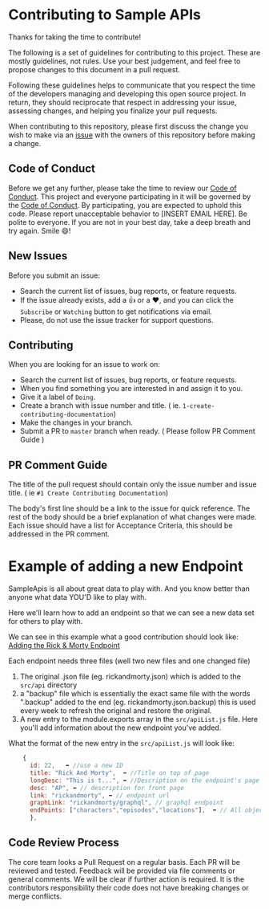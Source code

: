 # Contributing to Sample APIs

Thanks for taking the time to contribute!

The following is a set of guidelines for contributing to this project. These are mostly guidelines, not rules. Use your best judgement, and feel free to propose changes to this document in a pull request.

Following these guidelines helps to communicate that you respect the time of the developers managing and developing this open source project. In return, they should reciprocate that respect in addressing your issue, assessing changes, and helping you finalize your pull requests.

When contributing to this repository, please first discuss the change you wish to make via an [issue](https://github.com/jermbo/SampleAPIs/issues) with the owners of this repository before making a change.

## Code of Conduct

Before we get any further, please take the time to review our [Code of Conduct](https://github.com/jermbo/SampleAPIs/blob/master/CODE_OF_CONDUCT.md). This project and everyone participating in it will be governed by the [Code of Conduct](https://github.com/jermbo/SampleAPIs/blob/master/CODE_OF_CONDUCT.md). By participating, you are expected to uphold this code. Please report unacceptable behavior to [INSERT EMAIL HERE]. Be polite to everyone. If you are not in your best day, take a deep breath and try again. Smile 😄!

## New Issues

Before you submit an issue:

- Search the current list of issues, bug reports, or feature requests.
- If the issue already exists, add a 👍 or a ❤️, and you can click the `Subscribe` or `Watching` button to get notifications via email.
- Please, do not use the issue tracker for support questions.

## Contributing

When you are looking for an issue to work on:

- Search the current list of issues, bug reports, or feature requests.
- When you find something you are interested in and assign it to you.
- Give it a label of `Doing`.
- Create a branch with issue number and title. ( ie. `1-create-contributing-documentation`)
- Make the changes in your branch.
- Submit a PR to `master` branch when ready. ( Please follow PR Comment Guide )

## PR Comment Guide

The title of the pull request should contain only the issue number and issue title. ( ie `#1 Create Contributing Documentation`)

The body's first line should be a link to the issue for quick reference. The rest of the body should be a brief explanation of what changes were made. Each issue should have a list for Acceptance Criteria, this should be addressed in the PR comment.

# Example of adding a new Endpoint

SampleApis is all about great data to play with. And you know better than anyone what data YOU'D like to play with. 

Here we'll learn how to add an endpoint so that we can see a new data set for others to play with.

We can see in this example what a good contribution should look like:
[Adding the Rick & Morty Endpoint](https://github.com/jermbo/SampleAPIs/pull/89)

Each endpoint needs three files (well two new files and one changed file)
1) The original .json file (eg. rickandmorty.json) which is added to the ```src/api``` directory
2) a "backup" file which is essentially the exact same file with the words ".backup" added to the end (eg. rickandmorty.json.backup) this is used every week to refresh the original and restore the original.
3) A new entry to the module.exports array in the ```src/apiList.js``` file. Here you'll add information about the new endpoint you've added.

What the format of the new entry in the ```src/apiList.js``` will look like:
```javascript
    {
      id: 22,   ⬅ //use a new ID
      title: "Rick And Morty",  ⬅ //Title on top of page
      longDesc: "This is t...", ⬅ //Description on the endpoint's page
      desc: "AP", ⬅ // description for front page
      link: "rickandmorty", ⬅ // endpoint url
      graphLink: "rickandmorty/graphql", // graphql endpoint
      endPoints: ["characters","episodes","locations"],  ⬅ // All objects (collections) in the endpoint
      },
```



## Code Review Process

The core team looks a Pull Request on a regular basis. Each PR will be reviewed and tested. Feedback will be provided via file comments or general comments. We will be clear if further action is required. It is the contributors responsibility their code does not have breaking changes or merge conflicts.
